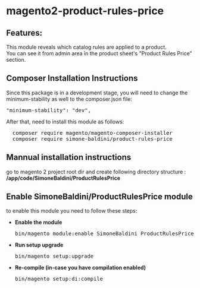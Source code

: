 # magento2-product-rules-price
<h2>Features:</h2>
This module reveals which catalog rules are applied to a product.<br/>
You can see it from admin area in the product sheet's "Product Rules Price" section.
<br/>
<h2>Composer Installation Instructions</h2>
Since this package is in a development stage, you will need to change the minimum-stability as well to the composer.json file:
<pre>
"minimum-stability": "dev",
</pre>

After that, need to install this module as follows:
<pre>
  composer require magento/magento-composer-installer
  composer require simone-baldini/product-rules-price
</pre>

<h2> Mannual installation instructions</h2>
go to magento 2 project root dir and create following directory structure :<br/>
<strong>/app/code/SimoneBaldini/ProductRulesPrice</strong>
<br/>
<h2> Enable SimoneBaldini/ProductRulesPrice module</h2>
to enable this module you need to follow these steps:

<ul>
<li>
<strong>Enable the module</strong>
<pre>bin/magento module:enable SimoneBaldini_ProductRulesPrice</pre></li>
<li>
<strong>Run setup upgrade</strong>
<pre>bin/magento setup:upgrade</pre></li>
<li>
<strong>Re-compile (in-case you have compilation enabled)</strong>
	<pre>bin/magento setup:di:compile</pre>
</li>
</ul>
